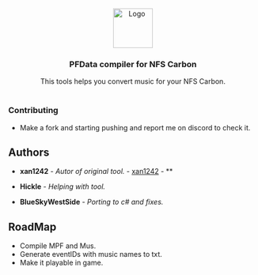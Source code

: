 <br/>
<p align="center">
  <a href="https://github.com/BlueSkyWestSide/PathFinderTool">
    <img src="https://icons.iconarchive.com/icons/3xhumed/mega-games-pack-30/256/Need-for-Speed-Carbon-new-1-icon.png" alt="Logo" width="80" height="80">
  </a>

  <h3 align="center">PFData compiler for NFS Carbon</h3>

  <p align="center">
    This tools helps you convert music for your NFS Carbon.
    <br/>
    <br/>
  </p>
</p>



### Contributing
* []() Make a fork and starting pushing and report me on discord to check it.


## Authors

* **xan1242** - *Autor of original tool.* - [xan1242](https://github.com/xan1242/MPFmaster) - **

* **Hickle** - *Helping with tool.*

* **BlueSkyWestSide** - *Porting to c# and fixes.*

## RoadMap

* []() Compile MPF and Mus.
* []() Generate eventIDs with music names to txt.
* []() Make it playable in game.
